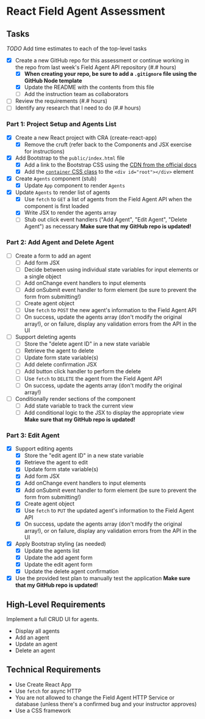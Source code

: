 # React Field Agent Assessment

## Tasks

_TODO_ Add time estimates to each of the top-level tasks

- [x] Create a new GitHub repo for this assessment or continue working in the repo from last week's Field Agent API repository (#.# hours)
  - [x] **When creating your repo, be sure to add a `.gitignore` file using the GitHub Node template**
  - [x] Update the README with the contents from this file
  - [ ] Add the instruction team as collaborators
- [ ] Review the requirements (#.# hours)
- [ ] Identify any research that I need to do (#.# hours)

### Part 1: Project Setup and Agents List

- [x] Create a new React project with CRA (create-react-app)
  - [x] Remove the cruft (refer back to the Components and JSX exercise for instructions)
- [x] Add Bootstrap to the `public/index.html` file
  - [x] Add a link to the Bootstrap CSS using the [CDN from the official docs](https://getbootstrap.com/docs/4.6/getting-started/introduction/#css)
  - [x] Add the [`container` CSS class](https://getbootstrap.com/docs/4.6/layout/overview/#containers) to the `<div id="root"></div>` element
- [x] Create `Agents` component (stub)
  - [x] Update `App` component to render `Agents`
- [x] Update `Agents` to render list of agents
  - [x] Use `fetch` to `GET` a list of agents from the Field Agent API when the component is first loaded
  - [x] Write JSX to render the agents array
  - [ ] Stub out click event handlers ("Add Agent", "Edit Agent", "Delete Agent") as necessary
        **Make sure that my GitHub repo is updated!**

### Part 2: Add Agent and Delete Agent

- [ ] Create a form to add an agent
  - [ ] Add form JSX
  - [ ] Decide between using individual state variables for input elements or a single object
  - [ ] Add onChange event handlers to input elements
  - [ ] Add onSubmit event handler to form element (be sure to prevent the form from submitting!)
  - [ ] Create agent object
  - [ ] Use `fetch` to `POST` the new agent's information to the Field Agent API
  - [ ] On success, update the agents array (don't modify the original array!), or on failure, display any validation errors from the API in the UI
- [ ] Support deleting agents
  - [ ] Store the "delete agent ID" in a new state variable
  - [ ] Retrieve the agent to delete
  - [ ] Update form state variable(s)
  - [ ] Add delete confirmation JSX
  - [ ] Add button click handler to perform the delete
  - [ ] Use `fetch` to `DELETE` the agent from the Field Agent API
  - [ ] On success, update the agents array (don't modify the original array!)
- [ ] Conditionally render sections of the component
  - [ ] Add state variable to track the current view
  - [ ] Add conditional logic to the JSX to display the appropriate view
        **Make sure that my GitHub repo is updated!**

### Part 3: Edit Agent

- [x] Support editing agents
  - [x] Store the "edit agent ID" in a new state variable
  - [x] Retrieve the agent to edit
  - [x] Update form state variable(s)
  - [x] Add form JSX
  - [x] Add onChange event handlers to input elements
  - [x] Add onSubmit event handler to form element (be sure to prevent the form from submitting!)
  - [x] Create agent object
  - [x] Use `fetch` to `PUT` the updated agent's information to the Field Agent API
  - [x] On success, update the agents array (don't modify the original array!), or on failure, display any validation errors from the API in the UI
- [x] Apply Bootstrap styling (as needed)
  - [x] Update the agents list
  - [x] Update the add agent form
  - [x] Update the edit agent form
  - [x] Update the delete agent confirmation
- [x] Use the provided test plan to manually test the application
      **Make sure that my GitHub repo is updated!**

## High-Level Requirements

Implement a full CRUD UI for agents.

- Display all agents
- Add an agent
- Update an agent
- Delete an agent

## Technical Requirements

- Use Create React App
- Use `fetch` for async HTTP
- You are not allowed to change the Field Agent HTTP Service or database (unless there's a confirmed bug and your instructor approves)
- Use a CSS framework
